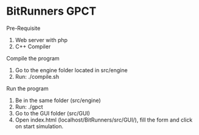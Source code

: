 BitRunners GPCT
==========

Pre-Requisite

1) Web server with php
2) C++ Compiler

Compile the program

1) Go to the engine folder located in src/engine
2) Run: ./compile.sh

Run the program

1) Be in the same folder (src/engine)
2) Run: ./gpct
3) Go to the GUI folder (src/GUI)
4) Open index.html (localhost/BitRunners/src/GUI/), fill the form and click on start simulation.


